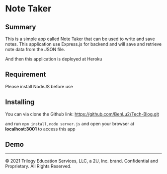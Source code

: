 # Note Taker

## Summary

This is a simple app called Note Taker that can be used to write and save notes. This application use Express.js for backend and will save and retrieve note data from the JSON file.

And then this application is deployed at Heroku


## Requirement

Please install NodeJS before use

## Installing

You can via clone the Github link: https://github.com/BenLu2/Tech-Blog.git

and run `npm install`, `node server.js` and open your browser at **localhost:3001** to access this app


## Demo



- - -
© 2021 Trilogy Education Services, LLC, a 2U, Inc. brand. Confidential and Proprietary. All Rights Reserved.

